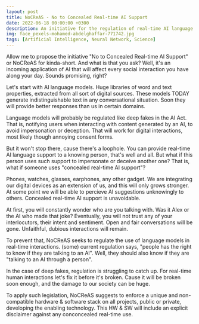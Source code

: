 ```yaml
---
layout: post
title: NoCReAS - No to Concealed Real-time AI Support
date: 2022-06-18 00:00:00 +0300
description: An initiative for the regulation of real-time AI language models, to restrict their use on human-human interactions.
img: face_pexels-mohamed-abdelghaffar-771742.jpg 
tags: [Artificial Intelligence, Neural Network, Science]
---
```


Allow me to propose the initiative "No to Concealed Real-time AI Support" or NoCReAS for kinda-short. And what is that you ask? Well, it's an incoming application of AI that will affect every social interaction you have along your day. Sounds promising, right?

Let's start with AI language models. Huge libraries of word and text properties, extracted from all sort of digital sources. These models TODAY generate indistinguishable text in any conversational situation. Soon they will provide better responses than us in certain domains.

Language models will probably be regulated like deep fakes in the AI Act. That is, notifying users when interacting with content generated by an AI, to avoid impersonation or deception. That will work for digital interactions, most likely though annoying consent forms.

But it won't stop there, cause there's a loophole. You can provide real-time AI language support to a knowing person, that's well and all. But what if this person uses such support to impersonate or deceive another one? That is, what if someone uses "concealed real-time AI support"?

Phones, watches, glasses, earphones, any other gadget. We are integrating our digital devices as an extension of us, and this will only grows stronger. At some point we will be able to percieve AI suggestions unknowingly to others. Concealed real-time AI support is unavoidable.

At first, you will constantly wonder who are you talking with. Was it Alex or the AI who made that joke? Eventually, you will not trust any of your interlocutors, their intent and sentiment. Open and fair conversations will be gone. Unfaithful, dubious interactions will remain.

To prevent that, NoCReAS seeks to regulate the use of language models in real-time interactions. (some) current regulation says, "people has the right to know if they are talking to an AI". Well, they should also know if they are "talking to an AI through a person".

In the case of deep fakes, regulation is struggling to catch up. For real-time human interactions let's fix it before it's broken. Cause it will be broken soon enough, and the damage to our society can be huge.

To apply such legislation, NoCReAS suggests to enforce a unique and non-compatible hardware & software stack on all projects, public or private, developing the enabling technology. This HW & SW will include an explicit disclaimer against any conconcealed real-time use.

